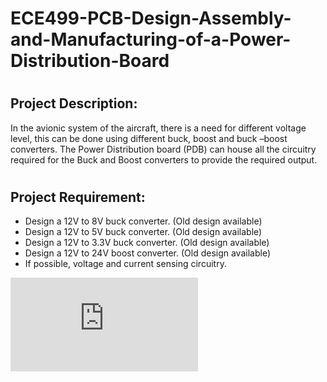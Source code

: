 # ECE499-PCB-Design-Assembly-and-Manufacturing-of-a-Power-Distribution-Board

# <h2> Project Description: 
In the avionic system of the aircraft, there is a need for different voltage level, this can be done using
different buck, boost and buck –boost converters. The Power Distribution board (PDB) can house all
the circuitry required for the Buck and Boost converters to provide the required output. 

# <h2> Project Requirement:
* Design a 12V to 8V buck converter. (Old design available)
* Design a 12V to 5V buck converter. (Old design available)
* Design a 12V to 3.3V buck converter. (Old design available)
* Design a 12V to 24V boost converter. (Old design available)
* If possible, voltage and current sensing circuitry.


 ![alt text](https://github.com/dannytran3214/ECE499-PCB-Design-Assembly-and-Manufacturing-of-a-Power-Distribution-Board/blob/main/Project_Poster.pdf)
